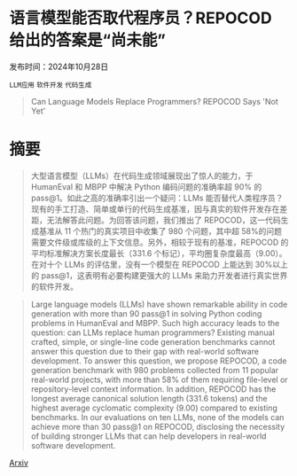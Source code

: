 # 语言模型能否取代程序员？REPOCOD 给出的答案是“尚未能”

发布时间：2024年10月28日

`LLM应用` `软件开发` `代码生成`

> Can Language Models Replace Programmers? REPOCOD Says 'Not Yet'

# 摘要

> 大型语言模型（LLMs）在代码生成领域展现出了惊人的能力，于 HumanEval 和 MBPP 中解决 Python 编码问题的准确率超 90% 的 pass@1。如此之高的准确率引出一个疑问：LLMs 能否替代人类程序员？现有的手工打造、简单或单行的代码生成基准，因与真实的软件开发存在差距，无法解答此问题。为回答该问题，我们推出了 REPOCOD，这一代码生成基准从 11 个热门的真实项目中收集了 980 个问题，其中超 58%的问题需要文件级或库级的上下文信息。另外，相较于现有的基准，REPOCOD 的平均标准解决方案长度最长（331.6 个标记），平均圈复杂度最高（9.00）。在对十个 LLMs 的评估里，没有一个模型在 REPOCOD 上能达到 30%以上的 pass@1，这表明有必要构建更强大的 LLMs 来助力开发者进行真实世界的软件开发。

> Large language models (LLMs) have shown remarkable ability in code generation with more than 90 pass@1 in solving Python coding problems in HumanEval and MBPP. Such high accuracy leads to the question: can LLMs replace human programmers? Existing manual crafted, simple, or single-line code generation benchmarks cannot answer this question due to their gap with real-world software development. To answer this question, we propose REPOCOD, a code generation benchmark with 980 problems collected from 11 popular real-world projects, with more than 58% of them requiring file-level or repository-level context information. In addition, REPOCOD has the longest average canonical solution length (331.6 tokens) and the highest average cyclomatic complexity (9.00) compared to existing benchmarks. In our evaluations on ten LLMs, none of the models can achieve more than 30 pass@1 on REPOCOD, disclosing the necessity of building stronger LLMs that can help developers in real-world software development.

[Arxiv](https://arxiv.org/abs/2410.21647)